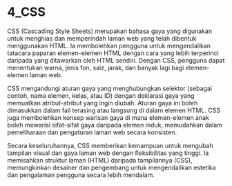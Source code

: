 # 4_CSS

CSS (Cascading Style Sheets) merupakan bahasa gaya yang digunakan untuk menghias dan memperindah laman web yang telah dibentuk menggunakan HTML. Ia membolehkan pengguna untuk mengendalikan tatacara paparan elemen-elemen HTML dengan cara yang lebih terperinci daripada yang ditawarkan oleh HTML sendiri. Dengan CSS, pengguna dapat menentukan warna, jenis fon, saiz, jarak, dan banyak lagi bagi elemen-elemen laman web. 

CSS mengandungi aturan gaya yang menghubungkan selektor (sebagai contoh, nama elemen, kelas, atau ID) dengan deklarasi gaya yang memuatkan atribut-atribut yang ingin diubah. Aturan gaya ini boleh dimasukkan dalam fail terasing atau langsung di dalam elemen HTML. CSS juga membolehkan konsep warisan gaya di mana elemen-elemen anak boleh mewarisi sifat-sifat gaya daripada elemen induk, memudahkan dalam pemeliharaan dan pengaturan laman web secara konsisten.

Secara keseluruhannya, CSS memberikan kemampuan untuk mengubah tampilan visual dan gaya laman web dengan fleksibilitas yang tinggi. Ia memisahkan struktur laman (HTML) daripada tampilannya (CSS), memungkinkan desainer dan pengembang untuk mengendalikan estetika dan pengalaman pengguna secara lebih mendalam.
